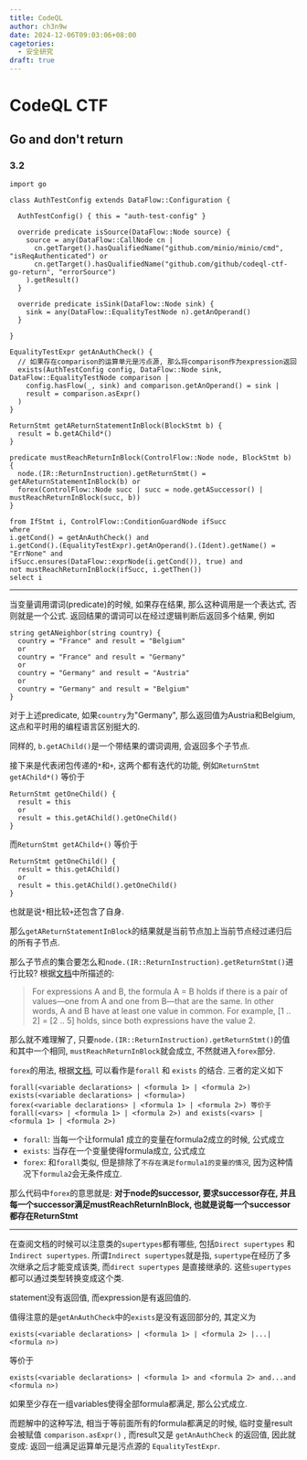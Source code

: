 ```yaml
---
title: CodeQL
author: ch3n9w
date: 2024-12-06T09:03:06+08:00
cagetories: 
  - 安全研究
draft: true
---
```


# CodeQL CTF

## Go and don't return

### 3.2

```
import go

class AuthTestConfig extends DataFlow::Configuration {

  AuthTestConfig() { this = "auth-test-config" }

  override predicate isSource(DataFlow::Node source) {
    source = any(DataFlow::CallNode cn |
      cn.getTarget().hasQualifiedName("github.com/minio/minio/cmd", "isReqAuthenticated") or
      cn.getTarget().hasQualifiedName("github.com/github/codeql-ctf-go-return", "errorSource")
    ).getResult()
  }

  override predicate isSink(DataFlow::Node sink) {
    sink = any(DataFlow::EqualityTestNode n).getAnOperand()
  }

}

EqualityTestExpr getAnAuthCheck() {
  // 如果存在comparison的运算单元是污点源, 那么将comparison作为expression返回
  exists(AuthTestConfig config, DataFlow::Node sink, DataFlow::EqualityTestNode comparison |
    config.hasFlow(_, sink) and comparison.getAnOperand() = sink |
    result = comparison.asExpr()
  )
}

ReturnStmt getAReturnStatementInBlock(BlockStmt b) {
  result = b.getAChild*()
}

predicate mustReachReturnInBlock(ControlFlow::Node node, BlockStmt b) {
  node.(IR::ReturnInstruction).getReturnStmt() = getAReturnStatementInBlock(b) or
  forex(ControlFlow::Node succ | succ = node.getASuccessor() | mustReachReturnInBlock(succ, b))
}

from IfStmt i, ControlFlow::ConditionGuardNode ifSucc
where
i.getCond() = getAnAuthCheck() and
i.getCond().(EqualityTestExpr).getAnOperand().(Ident).getName() = "ErrNone" and
ifSucc.ensures(DataFlow::exprNode(i.getCond()), true) and
not mustReachReturnInBlock(ifSucc, i.getThen())
select i
```

---

当变量调用谓词(predicate)的时候, 如果存在结果, 那么这种调用是一个表达式, 否则就是一个公式. 返回结果的谓词可以在经过逻辑判断后返回多个结果, 例如

```
string getANeighbor(string country) {
  country = "France" and result = "Belgium"
  or
  country = "France" and result = "Germany"
  or
  country = "Germany" and result = "Austria"
  or
  country = "Germany" and result = "Belgium"
}
```

对于上述predicate, 如果`country`为"Germany", 那么返回值为Austria和Belgium, 这点和平时用的编程语言区别挺大的.

同样的, `b.getAChild()`是一个带结果的谓词调用, 会返回多个子节点.

接下来是代表闭包传递的`*`和`+`, 这两个都有迭代的功能, 例如`ReturnStmt getAChild*()` 等价于

```
ReturnStmt getOneChild() {
  result = this
  or
  result = this.getAChild().getOneChild()
}
```

而`ReturnStmt getAChild+()` 等价于

```
ReturnStmt getOneChild() {
  result = this.getAChild()
  or
  result = this.getAChild().getOneChild()
}
```

也就是说`*`相比较`+`还包含了自身.

那么`getAReturnStatementInBlock`的结果就是当前节点加上当前节点经过递归后的所有子节点. 

那么子节点的集合要怎么和`node.(IR::ReturnInstruction).getReturnStmt()`进行比较? 根据[文档](https://codeql.github.com/docs/ql-language-reference/formulas/#equality-1)中所描述的:

> For expressions A and B, the formula A = B holds if there is a pair of values—one from A and one from B—that are the same. In other words, A and B have at least one value in common. For example, [1 .. 2] = [2 .. 5] holds, since both expressions have the value 2.

那么就不难理解了, 只要`node.(IR::ReturnInstruction).getReturnStmt()`的值和其中一个相同, `mustReachReturnInBlock`就会成立, 不然就进入`forex`部分.

`forex`的用法, 根据[文档](https://codeql.github.com/docs/ql-language-reference/formulas/#forex), 可以看作是`forall` 和 `exists` 的结合. 三者的定义如下

```
forall(<variable declarations> | <formula 1> | <formula 2>)
exists(<variable declarations> | <formula>)
forex(<variable declarations> | <formula 1> | <formula 2>) 等价于 forall(<vars> | <formula 1> | <formula 2>) and exists(<vars> | <formula 1> | <formula 2>)
```

- `forall`: 当每一个让formula1 成立的变量在formula2成立的时候, 公式成立
- `exists`: 当存在一个变量使得formula成立, 公式成立
- `forex`: 和`forall`类似, 但是排除了`不存在满足formula1的变量的情况`, 因为这种情况下`formula2`会无条件成立.

那么代码中`forex`的意思就是: **对于node的successor, 要求successor存在, 并且每一个successor满足mustReachReturnInBlock, 也就是说每一个successor都存在ReturnStmt**

---


在查阅文档的时候可以注意类的`supertypes`都有哪些, 包括`Direct supertypes` 和 `Indirect supertypes`. 所谓`Indirect supertypes`就是指, `supertype`在经历了多次继承之后才能变成该类, 而`direct supertypes` 是直接继承的. 这些`supertypes`都可以通过类型转换变成这个类.

statement没有返回值, 而expression是有返回值的.

值得注意的是`getAnAuthCheck`中的`exists`是没有返回部分的, 其定义为

```
exists(<variable declarations> | <formula 1> | <formula 2> |...| <formula n>)
```

等价于

```
exists(<variable declarations> | <formula 1> and <formula 2> and...and <formula n>)
```

如果至少存在一组variables使得全部formula都满足, 那么公式成立.

而题解中的这种写法, 相当于等前面所有的formula都满足的时候, 临时变量result会被赋值 `comparison.asExpr()` , 而result又是 `getAnAuthCheck` 的返回值, 因此就变成: 返回一组满足运算单元是污点源的 `EqualityTestExpr`.


